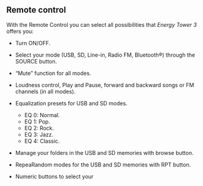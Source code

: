 ## Remote control

With the Remote Control you can select all possibilities that *Energy Tower 3* offers you:

* Turn ON/OFF.

* Select your mode (USB, SD, Line-in, Radio FM, Bluetooth®) through the SOURCE button.

* “Mute” function for all modes.

* Loudness control, Play and Pause, forward and backward songs or FM channels (in all modes).

* Equalization presets for USB and SD modes.
    * EQ 0: Normal.
    * EQ 1: Pop.
    * EQ 2: Rock.
    * EQ 3: Jazz.
    * EQ 4: Classic.

* Manage your folders in the USB and SD memories with browse button.

* RepeaRandom modes for the USB and SD memories with RPT
button.

* Numeric buttons to select your
